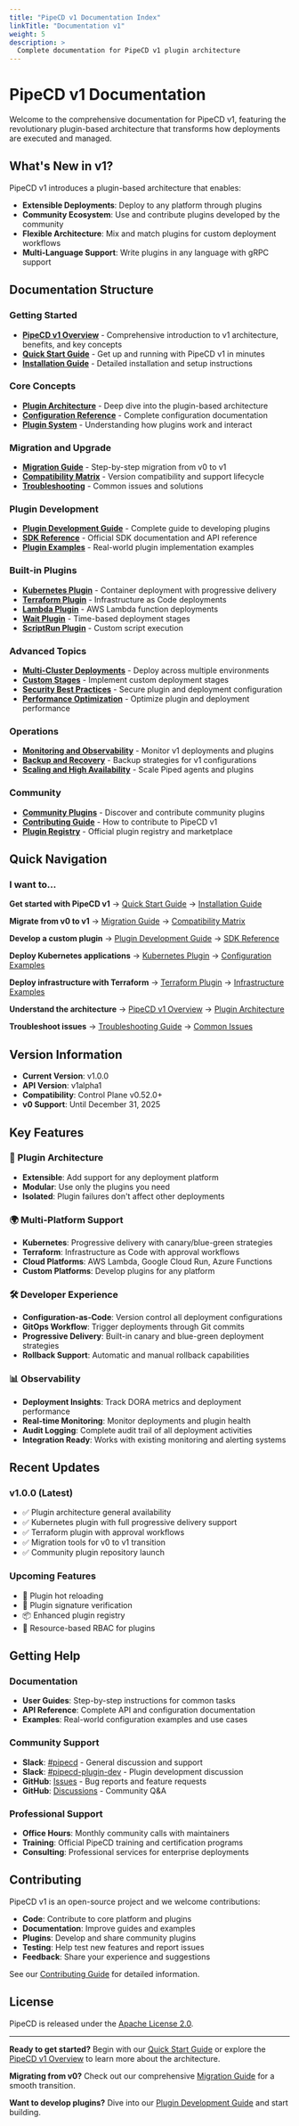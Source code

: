 ```yaml
---
title: "PipeCD v1 Documentation Index"
linkTitle: "Documentation v1"
weight: 5
description: >
  Complete documentation for PipeCD v1 plugin architecture
---
```


# PipeCD v1 Documentation

Welcome to the comprehensive documentation for PipeCD v1, featuring the revolutionary plugin-based architecture that transforms how deployments are executed and managed.

## What's New in v1?

PipeCD v1 introduces a plugin-based architecture that enables:
- **Extensible Deployments**: Deploy to any platform through plugins
- **Community Ecosystem**: Use and contribute plugins developed by the community  
- **Flexible Architecture**: Mix and match plugins for custom deployment workflows
- **Multi-Language Support**: Write plugins in any language with gRPC support

## Documentation Structure

### Getting Started

- **[PipeCD v1 Overview](overview/)** - Comprehensive introduction to v1 architecture, benefits, and key concepts
- **[Quick Start Guide](quickstart/)** - Get up and running with PipeCD v1 in minutes
- **[Installation Guide](installation/)** - Detailed installation and setup instructions

### Core Concepts

- **[Plugin Architecture](architecture/)** - Deep dive into the plugin-based architecture
- **[Configuration Reference](configuration-reference/)** - Complete configuration documentation
- **[Plugin System](plugin-system/)** - Understanding how plugins work and interact

### Migration and Upgrade

- **[Migration Guide](migration-guide/)** - Step-by-step migration from v0 to v1
- **[Compatibility Matrix](compatibility/)** - Version compatibility and support lifecycle
- **[Troubleshooting](troubleshooting/)** - Common issues and solutions

### Plugin Development

- **[Plugin Development Guide](plugin-development/)** - Complete guide to developing plugins
- **[SDK Reference](sdk-reference/)** - Official SDK documentation and API reference
- **[Plugin Examples](plugin-examples/)** - Real-world plugin implementation examples

### Built-in Plugins

- **[Kubernetes Plugin](plugins/kubernetes/)** - Container deployment with progressive delivery
- **[Terraform Plugin](plugins/terraform/)** - Infrastructure as Code deployments
- **[Lambda Plugin](plugins/lambda/)** - AWS Lambda function deployments
- **[Wait Plugin](plugins/wait/)** - Time-based deployment stages
- **[ScriptRun Plugin](plugins/scriptrun/)** - Custom script execution

### Advanced Topics

- **[Multi-Cluster Deployments](advanced/multi-cluster/)** - Deploy across multiple environments
- **[Custom Stages](advanced/custom-stages/)** - Implement custom deployment stages
- **[Security Best Practices](advanced/security/)** - Secure plugin and deployment configuration
- **[Performance Optimization](advanced/performance/)** - Optimize plugin and deployment performance

### Operations

- **[Monitoring and Observability](operations/monitoring/)** - Monitor v1 deployments and plugins
- **[Backup and Recovery](operations/backup/)** - Backup strategies for v1 configurations
- **[Scaling and High Availability](operations/scaling/)** - Scale Piped agents and plugins

### Community

- **[Community Plugins](community/plugins/)** - Discover and contribute community plugins
- **[Contributing Guide](community/contributing/)** - How to contribute to PipeCD v1
- **[Plugin Registry](community/registry/)** - Official plugin registry and marketplace

## Quick Navigation

### I want to...

**Get started with PipeCD v1**
→ [Quick Start Guide](quickstart/) → [Installation Guide](installation/)

**Migrate from v0 to v1**
→ [Migration Guide](migration-guide/) → [Compatibility Matrix](compatibility/)

**Develop a custom plugin**
→ [Plugin Development Guide](plugin-development/) → [SDK Reference](sdk-reference/)

**Deploy Kubernetes applications**
→ [Kubernetes Plugin](plugins/kubernetes/) → [Configuration Examples](configuration-reference/#kubernetes-plugin-configuration)

**Deploy infrastructure with Terraform**
→ [Terraform Plugin](plugins/terraform/) → [Infrastructure Examples](examples/terraform/)

**Understand the architecture**
→ [PipeCD v1 Overview](overview/) → [Plugin Architecture](architecture/)

**Troubleshoot issues**
→ [Troubleshooting Guide](troubleshooting/) → [Common Issues](troubleshooting/#common-issues)

## Version Information

- **Current Version**: v1.0.0
- **API Version**: v1alpha1
- **Compatibility**: Control Plane v0.52.0+
- **v0 Support**: Until December 31, 2025

## Key Features

### 🔌 Plugin Architecture
- **Extensible**: Add support for any deployment platform
- **Modular**: Use only the plugins you need
- **Isolated**: Plugin failures don't affect other deployments

### 🌍 Multi-Platform Support
- **Kubernetes**: Progressive delivery with canary/blue-green strategies
- **Terraform**: Infrastructure as Code with approval workflows
- **Cloud Platforms**: AWS Lambda, Google Cloud Run, Azure Functions
- **Custom Platforms**: Develop plugins for any platform

### 🛠️ Developer Experience
- **Configuration-as-Code**: Version control all deployment configurations
- **GitOps Workflow**: Trigger deployments through Git commits
- **Progressive Delivery**: Built-in canary and blue-green deployment strategies
- **Rollback Support**: Automatic and manual rollback capabilities

### 📊 Observability
- **Deployment Insights**: Track DORA metrics and deployment performance
- **Real-time Monitoring**: Monitor deployments and plugin health
- **Audit Logging**: Complete audit trail of all deployment activities
- **Integration Ready**: Works with existing monitoring and alerting systems

## Recent Updates

### v1.0.0 (Latest)
- ✅ Plugin architecture general availability
- ✅ Kubernetes plugin with full progressive delivery support
- ✅ Terraform plugin with approval workflows
- ✅ Migration tools for v0 to v1 transition
- ✅ Community plugin repository launch

### Upcoming Features
- 🔄 Plugin hot reloading
- 🔐 Plugin signature verification
- 📦 Enhanced plugin registry
- 🎯 Resource-based RBAC for plugins

## Getting Help

### Documentation
- **User Guides**: Step-by-step instructions for common tasks
- **API Reference**: Complete API and configuration documentation
- **Examples**: Real-world configuration examples and use cases

### Community Support
- **Slack**: [#pipecd](https://cloud-native.slack.com/archives/C01B27F9T0X) - General discussion and support
- **Slack**: [#pipecd-plugin-dev](https://cloud-native.slack.com/) - Plugin development discussion
- **GitHub**: [Issues](https://github.com/pipe-cd/pipecd/issues) - Bug reports and feature requests
- **GitHub**: [Discussions](https://github.com/pipe-cd/pipecd/discussions) - Community Q&A

### Professional Support
- **Office Hours**: Monthly community calls with maintainers
- **Training**: Official PipeCD training and certification programs
- **Consulting**: Professional services for enterprise deployments

## Contributing

PipeCD v1 is an open-source project and we welcome contributions:

- **Code**: Contribute to core platform and plugins
- **Documentation**: Improve guides and examples
- **Plugins**: Develop and share community plugins
- **Testing**: Help test new features and report issues
- **Feedback**: Share your experience and suggestions

See our [Contributing Guide](community/contributing/) for detailed information.

## License

PipeCD is released under the [Apache License 2.0](https://github.com/pipe-cd/pipecd/blob/master/LICENSE).

---

**Ready to get started?** Begin with our [Quick Start Guide](quickstart/) or explore the [PipeCD v1 Overview](overview/) to learn more about the architecture.

**Migrating from v0?** Check out our comprehensive [Migration Guide](migration-guide/) for a smooth transition.

**Want to develop plugins?** Dive into our [Plugin Development Guide](plugin-development/) and start building.
